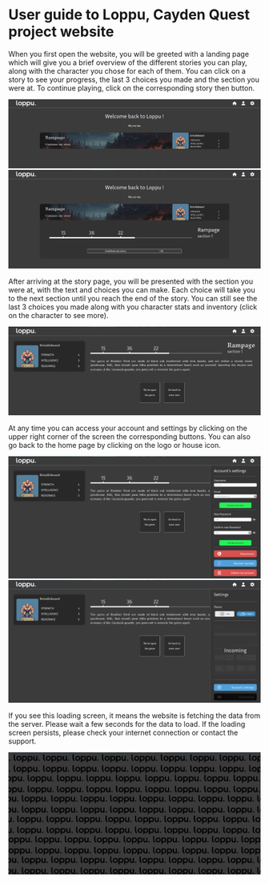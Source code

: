 # User guide to Loppu, Cayden Quest project website

When you first open the website, you will be greeted with a landing page which will give you a brief overview of the different stories you can play, along with the character you chose for each of them. You can click on a story to see your progress, the last 3 choices you made and the section you were at. To continue playing, click on the corresponding story then button.

![](1.png)![](2.png)

After arriving at the story page, you will be presented with the section you were at, with the text and choices you can make. Each choice will take you to the next section until you reach the end of the story. You can still see the last 3 choices you made along with you character stats and inventory (click on the character to see more).

![](3.png)

At any time you can access your account and settings by clicking on the upper right corner of the screen the corresponding buttons. You can also go back to the home page by clicking on the logo or house icon.

![](4.png)![](5.png)

If you see this loading screen, it means the website is fetching the data from the server. Please wait a few seconds for the data to load. If the loading screen persists, please check your internet connection or contact the support.

![](6.png)
